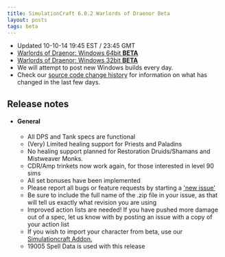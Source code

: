 ```yaml
---
title: SimulationCraft 6.0.2 Warlords of Draenor Beta
layout: posts
tags: beta
---
```

* Updated 10-10-14 19:45 EST / 23:45 GMT
* [Warlords of Draenor: Windows 64bit **BETA** ](http://downloads.simulationcraft.org/simc-602-alpha-win64-10-10-4ba83a4.zip)
* [Warlords of Draenor: Windows 32bit **BETA** ](http://downloads.simulationcraft.org/simc-602-alpha-win32-10-10-4ba83a4.zip)
* We will attempt to post new Windows builds every day.
* Check our [source code change history](https://code.google.com/p/simulationcraft/source/list?name=wod) for information on what has changed in the last few days.
## Release notes
* #### General
    * All DPS and Tank specs are functional
	* (Very) Limited healing support for Priests and Paladins
	* No healing support planned for Restoration Druids/Shamans and Mistweaver Monks.
	* CDR/Amp trinkets now work again, for those interested in level 90 sims
    * All set bonuses have been implemented
    * Please report all bugs or feature requests by starting a ['new issue'](https://code.google.com/p/simulationcraft/issues/list)
	* Be sure to include the full name of the .zip file in your issue, as that will tell us exactly what revision you are using
    * Improved action lists are needed! If you have pushed more damage out of a spec, let us know with by posting an issue with a copy of your action list
    * If you wish to import your character from beta, use our [Simulationcraft Addon.](http://www.curse.com/addons/wow/simulationcraft)
    * 19005 Spell Data is used with this release